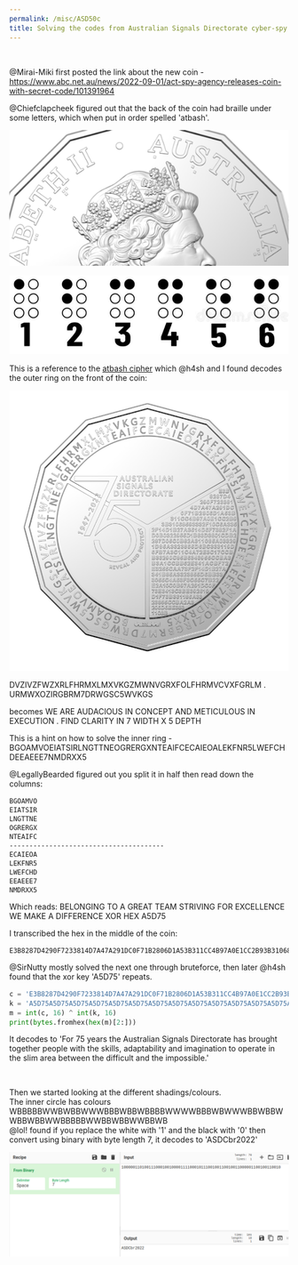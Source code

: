 ```yaml
---
permalink: /misc/ASD50c
title: Solving the codes from Australian Signals Directorate cyber-spy agency's 75th anniversary 50c coin with UQ Cyber Squad
---
```


<br>

@Mirai-Miki first posted the link about the new coin - <https://www.abc.net.au/news/2022-09-01/act-spy-agency-releases-coin-with-secret-code/101391964>

@Chiefclapcheek figured out that the back of the coin had braille under some letters, which when put in order spelled 'atbash'.

![image](https://raw.githubusercontent.com/Connor-McCartney/Connor-McCartney.github.io/main/_pages/misc/images/backofcoin.png)

![image](https://raw.githubusercontent.com/Connor-McCartney/Connor-McCartney.github.io/main/_pages/misc/images/braille.png)

This is a reference to the [atbash cipher](https://www.dcode.fr/atbash-cipher) which @h4sh and I found decodes the outer ring on the front of the coin:

![image](https://raw.githubusercontent.com/Connor-McCartney/Connor-McCartney.github.io/main/_pages/misc/images/frontofcoin.png)

DVZIVZFWZXRLFHRMXLMXVKGZMWNVGRXFOLFHRMVCVXFGRLM . URMWXOZIRGBRM7DRWGSC5WVKGS

becomes WE ARE AUDACIOUS IN CONCEPT AND METICULOUS IN EXECUTION . FIND CLARITY IN 7 WIDTH X 5 DEPTH

This is a hint on how to solve the inner ring - BGOAMVOEIATSIRLNGTTNEOGRERGXNTEAIFCECAIEOALEKFNR5LWEFCHDEEAEEE7NMDRXX5

@LegallyBearded figured out you split it in half then read down the columns:

```
BGOAMVO
EIATSIR
LNGTTNE
OGRERGX
NTEAIFC
---------------------------------------
ECAIEOA
LEKFNR5
LWEFCHD
EEAEEE7
NMDRXX5
```

Which reads: BELONGING TO A GREAT TEAM STRIVING FOR EXCELLENCE WE MAKE A DIFFERENCE XOR HEX A5D75

I transcribed the hex in the middle of the coin:

```
E3B8287D4290F7233814D7A47A291DC0F71B2806D1A53B311CC4B97A0E1CC2B93B31068593332F10C6A3352F14D1B27A3514D6F7382F1AD0B0322955D1B83D3801CDB2287D05C0B82A311085A033291D85A3323855D6BC333119D6FB7A3C11C4A72E3C17CCBB33290C85B6343955CCBA3B3A1CCBB62E341ACBF72E3255CAA73F2F14D1B27A341B85A3323855D6BB333055C4A53F3C55C7B22E2A10C0B97A291DC0F73E3413C3BE392819D1F73B331185A3323855CCBA2A3206D6BE3831108B
```

@SirNutty mostly solved the next one through bruteforce, then later @h4sh found that the xor key 'A5D75' repeats.

```py
c = 'E3B8287D4290F7233814D7A47A291DC0F71B2806D1A53B311CC4B97A0E1CC2B93B31068593332F10C6A3352F14D1B27A3514D6F7382F1AD0B0322955D1B83D3801CDB2287D05C0B82A311085A033291D85A3323855D6BC333119D6FB7A3C11C4A72E3C17CCBB33290C85B6343955CCBA3B3A1CCBB62E341ACBF72E3255CAA73F2F14D1B27A341B85A3323855D6BB333055C4A53F3C55C7B22E2A10C0B97A291DC0F73E3413C3BE392819D1F73B331185A3323855CCBA2A3206D6BE3831108B'
k = 'A5D75A5D75A5D75A5D75A5D75A5D75A5D75A5D75A5D75A5D75A5D75A5D75A5D75A5D75A5D75A5D75A5D75A5D75A5D75A5D75A5D75A5D75A5D75A5D75A5D75A5D75A5D75A5D75A5D75A5D75A5D75A5D75A5D75A5D75A5D75A5D75A5D75A5D75A5D75A5D75A5D75A5D75A5D75A5D75A5D75A5D75A5D75A5D75A5D75A5D75A5D75A5D75A5D75A5D75A5D75A5D75A5D75A5D75A5D75A5D75A5D75A5D75A5D75A5D75A5D75A5D75A5D75A5D75A5D75A5D75A5D75A5D75A5D75A5D75A5D75A5D75A5'
m = int(c, 16) ^ int(k, 16)
print(bytes.fromhex(hex(m)[2:]))
```

It decodes to 'For 75 years the Australian Signals Directorate has brought together people with the skills, adaptability and imagination to operate in the slim area between the difficult and the impossible.'

<br>

Then we started looking at the different shadings/colours. <br>
The inner circle has colours WBBBBBWWBWBBWWWBBBWBBWBBBBWWWWBBBWBWWWBBWBBWWBBWBBWWBBBBBWWBBWBBWWBBWB <br>
@lol! found if you replace the white with '1' and the black with '0' then convert using binary with byte length 7, it decodes to 'ASDCbr2022'

![image](https://raw.githubusercontent.com/Connor-McCartney/Connor-McCartney.github.io/main/_pages/misc/images/ASDCbr2022.png)
